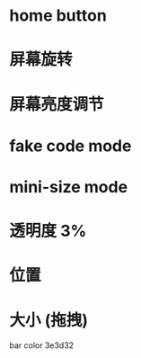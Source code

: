 # home button
# 屏幕旋转
# 屏幕亮度调节
# fake code mode

# mini-size mode

# 透明度  3%
# 位置
# 大小 (拖拽)

bar color 3e3d32